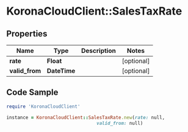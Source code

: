 # KoronaCloudClient::SalesTaxRate

## Properties

Name | Type | Description | Notes
------------ | ------------- | ------------- | -------------
**rate** | **Float** |  | [optional] 
**valid_from** | **DateTime** |  | [optional] 

## Code Sample

```ruby
require 'KoronaCloudClient'

instance = KoronaCloudClient::SalesTaxRate.new(rate: null,
                                 valid_from: null)
```


